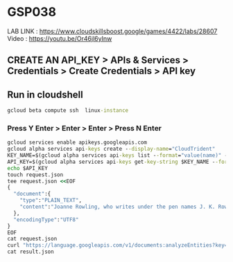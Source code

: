 # GSP038

LAB LINK : https://www.cloudskillsboost.google/games/4422/labs/28607 \
Video : https://youtu.be/Or46jl6yInw

## CREATE AN API_KEY > APIs & Services > Credentials > Create Credentials > API key

## Run in cloudshell

```cmd
gcloud beta compute ssh  linux-instance
```

### Press Y Enter > Enter > Enter > Press N Enter

```cmd
gcloud services enable apikeys.googleapis.com
gcloud alpha services api-keys create --display-name="CloudTrident"
KEY_NAME=$(gcloud alpha services api-keys list --format="value(name)" --filter "displayName=CloudTrident")
API_KEY=$(gcloud alpha services api-keys get-key-string $KEY_NAME --format="value(keyString)")
echo $API_KEY
touch request.json
tee request.json <<EOF
{
  "document":{
    "type":"PLAIN_TEXT",
    "content":"Joanne Rowling, who writes under the pen names J. K. Rowling and Robert Galbraith, is a British novelist and screenwriter who wrote the Harry Potter fantasy series."
  },
  "encodingType":"UTF8"
}
EOF
cat request.json
curl "https://language.googleapis.com/v1/documents:analyzeEntities?key=${API_KEY}" -s -X POST -H "Content-Type: application/json" --data-binary @request.json > result.json
cat result.json
```
